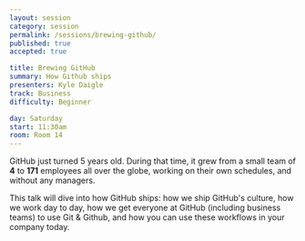 ```yaml
---
layout: session
category: session
permalink: /sessions/brewing-github/
published: true
accepted: true

title: Brewing GitHub
summary: How Github ships
presenters: Kyle Daigle
track: Business
difficulty: Beginner

day: Saturday
start: 11:30am
room: Room 14
---
```


GitHub just turned 5 years old. During that time, it grew from a small team of **4** to **171** employees all over the globe, working on their own schedules, and without any managers.

This talk will dive into how GitHub ships: how we ship GitHub's culture, how we work day to day, how we get everyone at GitHub (including business teams) to use Git & Github, and how you can use these workflows in your company today.
